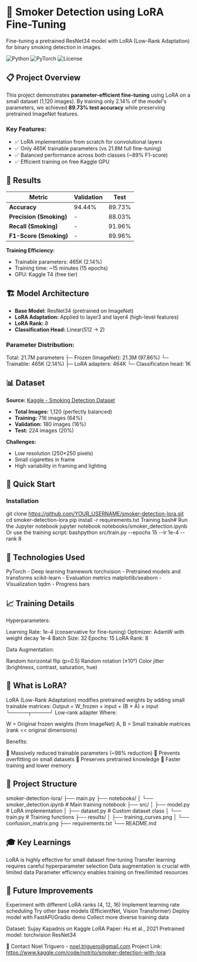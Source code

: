 # 🚬 Smoker Detection using LoRA Fine-Tuning

Fine-tuning a pretrained ResNet34 model with LoRA (Low-Rank Adaptation) for binary smoking detection in images.

![Python](https://img.shields.io/badge/Python-3.11-blue)
![PyTorch](https://img.shields.io/badge/PyTorch-2.0-red)
![License](https://img.shields.io/badge/License-MIT-green)

## 📋 Project Overview

This project demonstrates **parameter-efficient fine-tuning** using LoRA on a small dataset (1,120 images). By training only 2.14% of the model's parameters, we achieved **89.73% test accuracy** while preserving pretrained ImageNet features.

### Key Features:
- ✅ LoRA implementation from scratch for convolutional layers
- ✅ Only 465K trainable parameters (vs 21.8M full fine-tuning)
- ✅ Balanced performance across both classes (~89% F1-score)
- ✅ Efficient training on free Kaggle GPU

## 🎯 Results

| Metric | Validation | Test |
|--------|------------|------|
| **Accuracy** | 94.44% | 89.73% |
| **Precision (Smoking)** | - | 88.03% |
| **Recall (Smoking)** | - | 91.96% |
| **F1-Score (Smoking)** | - | 89.96% |

**Training Efficiency:**
- Trainable parameters: 465K (2.14%)
- Training time: ~15 minutes (15 epochs)
- GPU: Kaggle T4 (free tier)

## 🏗️ Model Architecture

- **Base Model:** ResNet34 (pretrained on ImageNet)
- **LoRA Adaptation:** Applied to layer3 and layer4 (high-level features)
- **LoRA Rank:** 8
- **Classification Head:** Linear(512 → 2)

### Parameter Distribution:
Total: 21.7M parameters
├─ Frozen (ImageNet): 21.3M (97.86%)
└─ Trainable: 465K (2.14%)
├─ LoRA adapters: 464K
└─ Classification head: 1K

## 📊 Dataset

**Source:** [Kaggle - Smoking Detection Dataset](https://www.kaggle.com/datasets/sujaykapadnis/smoking)

- **Total Images:** 1,120 (perfectly balanced)
- **Training:** 716 images (64%)
- **Validation:** 180 images (16%)
- **Test:** 224 images (20%)

**Challenges:**
- Low resolution (250×250 pixels)
- Small cigarettes in frame
- High variability in framing and lighting

## 🚀 Quick Start

### Installation
git clone https://github.com/YOUR_USERNAME/smoker-detection-lora.git
cd smoker-detection-lora
pip install -r requirements.txt
Training
bash# Run the Jupyter notebook
jupyter notebook notebooks/smoker_detection.ipynb
Or use the training script:
bashpython src/train.py --epochs 15 --lr 1e-4 --rank 8

## 🔧 Technologies Used

PyTorch - Deep learning framework
torchvision - Pretrained models and transforms
scikit-learn - Evaluation metrics
matplotlib/seaborn - Visualization
tqdm - Progress bars

## 📈 Training Details
Hyperparameters:

Learning Rate: 1e-4 (conservative for fine-tuning)
Optimizer: AdamW with weight decay 1e-4
Batch Size: 32
Epochs: 15
LoRA Rank: 8

Data Augmentation:

Random horizontal flip (p=0.5)
Random rotation (±10°)
Color jitter (brightness, contrast, saturation, hue)

## 🧠 What is LoRA?
LoRA (Low-Rank Adaptation) modifies pretrained weights by adding small trainable matrices:
Output = W_frozen × input + (B × A) × input
                             └─────┬─────┘
                          Low-rank adapter
Where:

W = Original frozen weights (from ImageNet)
A, B = Small trainable matrices (rank << original dimensions)

Benefits:

🔹 Massively reduced trainable parameters (~98% reduction)
🔹 Prevents overfitting on small datasets
🔹 Preserves pretrained knowledge
🔹 Faster training and lower memory

## 📁 Project Structure
smoker-detection-lora/
├── main.py
├── notebooks/
│   └── smoker_detection.ipynb    # Main training notebook
├── src/
│   ├── model.py                  # LoRA implementation
│   ├── dataset.py                # Custom dataset class
│   └── train.py                  # Training functions
├── results/
│   ├── training_curves.png
│   └── confusion_matrix.png
├── requirements.txt
└── README.md

## 🎓 Key Learnings

LoRA is highly effective for small dataset fine-tuning
Transfer learning requires careful hyperparameter selection
Data augmentation is crucial with limited data
Parameter efficiency enables training on free/limited resources

## 🔮 Future Improvements

 Experiment with different LoRA ranks (4, 12, 16)
 Implement learning rate scheduling
 Try other base models (EfficientNet, Vision Transformer)
 Deploy model with FastAPI/Gradio demo
 Collect more diverse training data


Dataset: Sujay Kapadnis on Kaggle
LoRA Paper: Hu et al., 2021
Pretrained model: torchvision ResNet34

📧 Contact
Noel Triguero - noel.triguero@gmail.com
Project Link: https://www.kaggle.com/code/notrito/smoker-detection-with-lora
